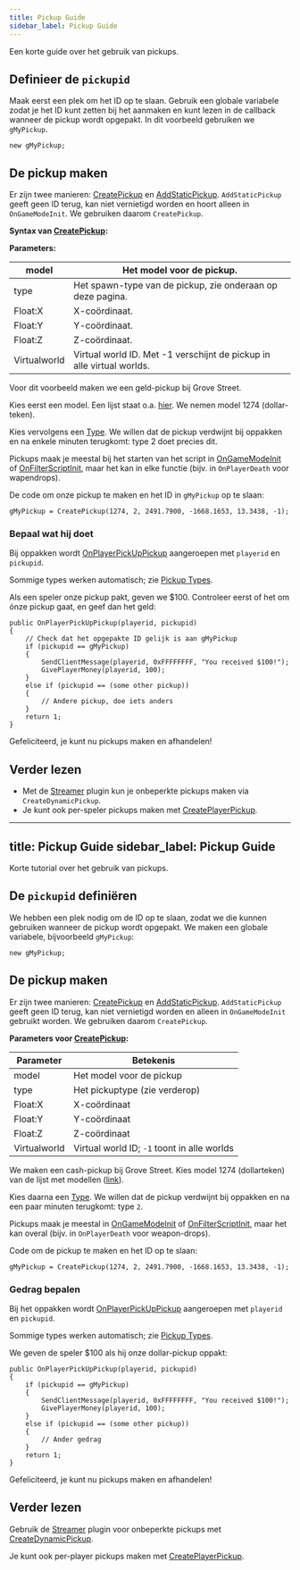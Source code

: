 ```yaml
---
title: Pickup Guide
sidebar_label: Pickup Guide
---
```


Een korte guide over het gebruik van pickups.

## Definieer de `pickupid`

Maak eerst een plek om het ID op te slaan. Gebruik een globale variabele zodat je het ID kunt zetten bij het aanmaken en kunt lezen in de callback wanneer de pickup wordt opgepakt. In dit voorbeeld gebruiken we `gMyPickup`.

```pawn
new gMyPickup;
```

## De pickup maken

Er zijn twee manieren: [CreatePickup](../scripting/functions/CreatePickup) en [AddStaticPickup](../scripting/functions/AddStaticPickup). `AddStaticPickup` geeft geen ID terug, kan niet vernietigd worden en hoort alleen in `OnGameModeInit`. We gebruiken daarom `CreatePickup`.

**Syntax van [CreatePickup](../scripting/functions/CreatePickup):**

**Parameters:**

| model        | Het model voor de pickup.                                                                 |
| ------------ | ------------------------------------------------------------------------------------------ |
| type         | Het spawn-type van de pickup, zie onderaan op deze pagina.                                 |
| Float:X      | X-coördinaat.                                                                              |
| Float:Y      | Y-coördinaat.                                                                              |
| Float:Z      | Z-coördinaat.                                                                              |
| Virtualworld | Virtual world ID. Met -1 verschijnt de pickup in alle virtual worlds.                      |

Voor dit voorbeeld maken we een geld-pickup bij Grove Street.

Kies eerst een model. Een lijst staat o.a. [hier](https://dev.prineside.com/en/gtasa_samp_model_id). We nemen model 1274 (dollar-teken).

Kies vervolgens een [Type](../scripting/resources/pickuptypes). We willen dat de pickup verdwijnt bij oppakken en na enkele minuten terugkomt: type 2 doet precies dit.

Pickups maak je meestal bij het starten van het script in [OnGameModeInit](../scripting/callbacks/OnGameModeInit) of [OnFilterScriptInit](../scripting/callbacks/OnFilterScriptInit), maar het kan in elke functie (bijv. in `OnPlayerDeath` voor wapendrops).

De code om onze pickup te maken en het ID in `gMyPickup` op te slaan:

```pawn
gMyPickup = CreatePickup(1274, 2, 2491.7900, -1668.1653, 13.3438, -1);
```

### Bepaal wat hij doet

Bij oppakken wordt [OnPlayerPickUpPickup](../scripting/callbacks/OnPlayerPickUpPickup) aangeroepen met `playerid` en `pickupid`.

Sommige types werken automatisch; zie [Pickup Types](../scripting/resources/pickuptypes).

Als een speler onze pickup pakt, geven we $100. Controleer eerst of het om ónze pickup gaat, en geef dan het geld:

```pawn
public OnPlayerPickUpPickup(playerid, pickupid)
{
    // Check dat het opgepakte ID gelijk is aan gMyPickup
    if (pickupid == gMyPickup)
    {
        SendClientMessage(playerid, 0xFFFFFFFF, "You received $100!");
        GivePlayerMoney(playerid, 100);
    }
    else if (pickupid == (some other pickup))
    {
        // Andere pickup, doe iets anders
    }
    return 1;
}
```

Gefeliciteerd, je kunt nu pickups maken en afhandelen!

## Verder lezen

- Met de [Streamer](https://github.com/samp-incognito/samp-streamer-plugin) plugin kun je onbeperkte pickups maken via `CreateDynamicPickup`.
- Je kunt ook per-speler pickups maken met [CreatePlayerPickup](../scripting/functions/CreatePlayerPickup).

---
title: Pickup Guide
sidebar_label: Pickup Guide
---

Korte tutorial over het gebruik van pickups.

## De `pickupid` definiëren

We hebben een plek nodig om de ID op te slaan, zodat we die kunnen gebruiken wanneer de pickup wordt opgepakt. We maken een globale variabele, bijvoorbeeld `gMyPickup`:

```pawn
new gMyPickup;
```

## De pickup maken

Er zijn twee manieren: [CreatePickup](../scripting/functions/CreatePickup) en [AddStaticPickup](../scripting/functions/AddStaticPickup). `AddStaticPickup` geeft geen ID terug, kan niet vernietigd worden en alleen in `OnGameModeInit` gebruikt worden. We gebruiken daarom `CreatePickup`.

**Parameters voor [CreatePickup](../scripting/functions/CreatePickup):**

| Parameter     | Betekenis                                                                                  |
| ------------- | ------------------------------------------------------------------------------------------ |
| model         | Het model voor de pickup                                                                    |
| type          | Het pickuptype (zie verderop)                                                               |
| Float:X       | X-coördinaat                                                                                |
| Float:Y       | Y-coördinaat                                                                                |
| Float:Z       | Z-coördinaat                                                                                |
| Virtualworld  | Virtual world ID; `-1` toont in alle worlds                                                 |

We maken een cash-pickup bij Grove Street. Kies model 1274 (dollarteken) van de lijst met modellen ([link](https://dev.prineside.com/en/gtasa_samp_model_id)).

Kies daarna een [Type](../scripting/resources/pickuptypes). We willen dat de pickup verdwijnt bij oppakken en na een paar minuten terugkomt: type `2`.

Pickups maak je meestal in [OnGameModeInit](../scripting/callbacks/OnGameModeInit) of [OnFilterScriptInit](../scripting/callbacks/OnFilterScriptInit), maar het kan overal (bijv. in `OnPlayerDeath` voor weapon-drops).

Code om de pickup te maken en het ID op te slaan:

```pawn
gMyPickup = CreatePickup(1274, 2, 2491.7900, -1668.1653, 13.3438, -1);
```

### Gedrag bepalen

Bij het oppakken wordt [OnPlayerPickUpPickup](../scripting/callbacks/OnPlayerPickUpPickup) aangeroepen met `playerid` en `pickupid`.

Sommige types werken automatisch; zie [Pickup Types](../scripting/resources/pickuptypes).

We geven de speler $100 als hij onze dollar-pickup oppakt:

```pawn
public OnPlayerPickUpPickup(playerid, pickupid)
{
    if (pickupid == gMyPickup)
    {
        SendClientMessage(playerid, 0xFFFFFFFF, "You received $100!");
        GivePlayerMoney(playerid, 100);
    }
    else if (pickupid == (some other pickup))
    {
        // Ander gedrag
    }
    return 1;
}
```

Gefeliciteerd, je kunt nu pickups maken en afhandelen!

## Verder lezen

Gebruik de [Streamer](https://github.com/samp-incognito/samp-streamer-plugin) plugin voor onbeperkte pickups met [CreateDynamicPickup](<https://github.com/samp-incognito/samp-streamer-plugin/wiki/Natives-(Pickups)>).

Je kunt ook per-player pickups maken met [CreatePlayerPickup](../scripting/functions/CreatePlayerPickup).


